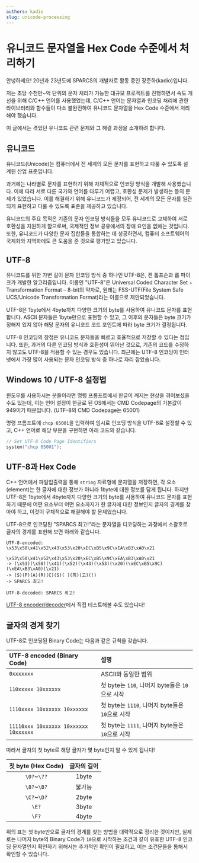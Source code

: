 ```yaml
---
authors: kadio
slug: unicode-processing
---
```

# 유니코드 문자열을 Hex Code 수준에서 처리하기

안녕하세요! 20년과 23년도에 SPARCS의 개발자로 활동 중인 장준하(kadio)입니다.

저는 초당 수천만~억 단위의 문자 처리가 가능한 대규모 프로젝트를 진행하면서 속도 개선을 위해 C/C++ 언어를 사용했었는데, C/C++ 언어는 문자열과 인코딩 처리에 관한 라이브러리와 함수들이 다소 불완전하여 유니코드 문자열을 Hex Code 수준에서 처리해야 했습니다.

이 글에서는 겪었던 유니코드 관련 문제와 그 해결 과정을 소개하려 합니다.

## 유니코드

유니코드(Unicode)는 컴퓨터에서 전 세계의 모든 문자를 표현하고 다룰 수 있도록 설계된 산업 표준입니다.

과거에는 나라별로 문자를 표현하기 위해 자체적으로 인코딩 방식을 개발해 사용했습니다. 이에 따라 서로 다른 국가와 언어를 다루기 어렵고, 호환성 문제가 발생하는 등의 문제가 있었습니다. 이를 해결하기 위해 유니코드가 제정되어, 전 세계의 모든 문자를 일관되게 표현하고 다룰 수 있도록 표준을 제공하고 있습니다.

유니코드의 주요 목적은 기존의 문자 인코딩 방식들을 모두 유니코드로 교체하여 서로 호환성을 지원하게 함으로써, 국제적인 정보 공유에서의 장애 요인을 없애는 것입니다. 또한, 유니코드가 다양한 문자 집합들을 통합하는 데 성공하면서, 컴퓨터 소프트웨어의 국제화와 지역화에도 큰 도움을 준 것으로 평가받고 있습니다.

## UTF-8

유니코드를 위한 가변 길이 문자 인코딩 방식 중 하나인 UTF-8은, 켄 톰프슨과 롭 파이크가 개발한 알고리즘입니다. 이름인 "UTF-8"은 Universal Coded Character Set + Transformation Format – 8-bit의 약자로, 원래는 FSS-UTF(File System Safe UCS/Unicode Transformation Format)라는 이름으로 제안되었습니다.

UTF-8은 1byte에서 4byte까지 다양한 크기의 byte를 사용하여 유니코드 문자를 표현합니다. ASCII 문자들은 1byte만으로 표현할 수 있고, 그 이후의 문자들은 byte 크기가 정해져 있지 않아 해당 문자의 유니코드 코드 포인트에 따라 byte 크기가 결정됩니다.

UTF-8 인코딩의 장점은 유니코드 문자들을 빠르고 효율적으로 저장할 수 있다는 점입니다. 또한, 과거의 다른 인코딩 방식과 호환성이 뛰어난 것으로, 기존의 코드를 수정하지 않고도 UTF-8을 적용할 수 있는 경우도 있습니다. 최근에는 UTF-8 인코딩이 인터넷에서 가장 많이 사용되는 문자 인코딩 방식 중 하나로 자리 잡았습니다.

## Windows 10 / UTF-8 설정법

윈도우를 사용하시는 분들이라면 명령 프롬프트에서 한글이 깨지는 현상을 겪어보셨을 수도 있는데, 이는 언어 설정이 한글로 된 OS에서는 CMD Codepage의 기본값이 949이기 때문입니다. (UTF-8의 CMD Codepage는 65001)

명령 프롬프트에 `chcp 65001`을 입력하여 임시로 인코딩 방식을 UTF-8로 설정할 수 있고, C++ 언어로 해당 부분을 구현하면 아래 코드와 같습니다.

```c++
// Set UTF-8 Code Page Identifiers
system("chcp 65001");
```

## UTF-8과 Hex Code

C++ 언어에서 파일입출력을 통해 `string` 자료형에 문자열을 저장하면, 각 요소(element)는 한 글자에 대한 정보가 아니라 1byte에 대한 정보를 담게 됩니다. 하지만 UTF-8은 1byte에서 4byte까지 다양한 크기의 byte를 사용하여 유니코드 문자를 표현하기 때문에 어떤 요소부터 어떤 요소까지가 한 글자에 대한 정보인지 글자의 경계를 찾아야 하고, 이것이 구체적으로 해결해야 할 문제였습니다.

UTF-8으로 인코딩된 "SPARCS 최고!"라는 문자열을 디코딩하는 과정에서 소괄호로 글자의 경계를 표현해 보면 아래와 같습니다.

```
UTF-8-encoded: \x53\x50\x41\x52\x43\x53\x20\xEC\xB5\x9C\xEA\xB3\xA0\x21

\x53\x50\x41\x52\x43\x53\x20\xEC\xB5\x9C\xEA\xB3\xA0\x21
-> (\x53)(\x50)(\x41)(\x52)(\x43)(\x53)(\x20)(\xEC\xB5\x9C)(\xEA\xB3\xA0)(\x21)
-> (S)(P)(A)(R)(C)(S)( )(최)(고)(!)
-> SPARCS 최고!

UTF-8-decoded: SPARCS 최고!
```

[UTF-8 encoder/decoder](https://mothereff.in/utf-8)에서 직접 테스트해볼 수도 있습니다!

## 글자의 경계 찾기

UTF-8로 인코딩된 Binary Code는 다음과 같은 규칙을 갖습니다.

|UTF-8 encoded (Binary Code)|설명|
|:--------------------------|:--|
|`0xxxxxxx`|ASCII와 동일한 범위|
|`110xxxxx 10xxxxxx`|첫 byte는 `110`, 나머지 byte들은 `10`으로 시작|
|`1110xxxx 10xxxxxx 10xxxxxx`|첫 byte는 `1110`, 나머지 byte들은 `10`으로 시작|
|`11110xxx 10xxxxxx 10xxxxxx 10xxxxxx`|첫 byte는 `1111`, 나머지 byte들은 `10`으로 시작|


따라서 글자의 첫 byte로 해당 글자가 몇 byte인지 알 수 있게 됩니다!

|첫 byte (Hex Code)|글자의 길이|
|:-------------------:|:--------:|
|`\0?`~`\7?`|1byte|
|`\8?`~`\B?`|불가능|
|`\C?`~`\D?`|2byte|
|`\E?`|3byte|
|`\F?`|4byte|

위의 표는 첫 byte만으로 글자의 경계를 찾는 방법을 대략적으로 정리한 것이지만, 실제로는 나머지 byte의 Binary Code가 `10`으로 시작하는 조건과 같이 유효한 UTF-8 인코딩 문자열인지 확인하기 위해서는 추가적인 확인이 필요하고, 이는 조건문들을 통해서 확인할 수 있습니다.